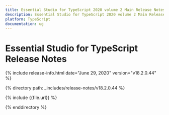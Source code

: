 ```yaml
---
title: Essential Studio for TypeScript 2020 volume 2 Main Release Notes  
description: Essential Studio for TypeScript 2020 volume 2 Main Release Notes  
platform: TypeScript
documentation: ug
---
```


# Essential Studio for TypeScript  Release Notes  

{% include release-info.html date="June 29, 2020"  version="v18.2.0.44" %} 


{% directory path: _includes/release-notes/v18.2.0.44 %}

{% include {{file.url}} %}

{% enddirectory %}